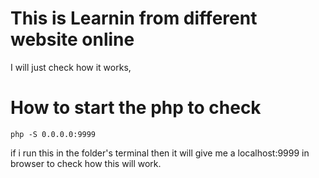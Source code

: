 # This is Learnin from different website online
I will just check how it works, 

# How to start the  php to check

``` php -S 0.0.0.0:9999 ```

if i run this in the folder's terminal then it will give me a localhost:9999 in browser to check how this will work.
